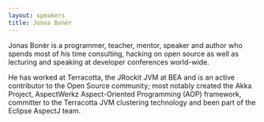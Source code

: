 ```yaml
---
layout: speakers
title: Jonas Bonèr 
---
```

Jonas Bonèr is a programmer, teacher, mentor, speaker and author who spends most of his time consulting, hacking on open source as well as lecturing and speaking at developer conferences world-wide.

He has worked at Terracotta, the JRockit JVM at BEA and is an active contributor to the Open Source community; most notably created the Akka Project, AspectWerkz Aspect-Oriented Programming (AOP) framework, committer to the Terracotta JVM clustering technology and been part of the Eclipse AspectJ team.
